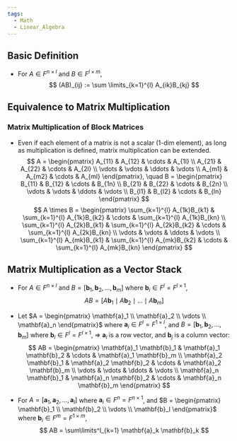 ```yaml
---
tags:
  - Math
  - Linear_Algebra
---
```

## Basic Definition
- For $A \in F^{n \times l}$ and $B \in F^{l \times m}$,
$$
(AB)_{ij} := \sum \limits_{k=1}^{l} A_{ik}B_{kj}
$$

## Equivalence to Matrix Multiplication
### Matrix Multiplication of Block Matrices
- Even if each element of a matrix is not a scalar (1-dim element), as long as multiplication is defined, matrix multiplication can be extended.
$$
A = \begin{pmatrix} A_{11} & A_{12} & \cdots & A_{1l} \\ A_{21} & A_{22} & \cdots & A_{2l} \\ \vdots & \vdots & \ddots & \vdots \\ A_{m1} & A_{m2} & \cdots & A_{ml} \end{pmatrix}, \quad B = \begin{pmatrix} B_{11} & B_{12} & \cdots & B_{1n} \\ B_{21} & B_{22} & \cdots & B_{2n} \\ \vdots & \vdots & \ddots & \vdots \\ B_{l1} & B_{l2} & \cdots & B_{ln} \end{pmatrix}
$$
$$
A \times B = \begin{pmatrix} \sum_{k=1}^{l} A_{1k}B_{k1} & \sum_{k=1}^{l} A_{1k}B_{k2} & \cdots & \sum_{k=1}^{l} A_{1k}B_{kn} \\ \sum_{k=1}^{l} A_{2k}B_{k1} & \sum_{k=1}^{l} A_{2k}B_{k2} & \cdots & \sum_{k=1}^{l} A_{2k}B_{kn} \\ \vdots & \vdots & \ddots & \vdots \\ \sum_{k=1}^{l} A_{mk}B_{k1} & \sum_{k=1}^{l} A_{mk}B_{k2} & \cdots & \sum_{k=1}^{l} A_{mk}B_{kn} \end{pmatrix}
$$

## Matrix Multiplication as a Vector Stack
- For $A \in F^{n \times l}$ and $B = [\mathbf{b}_1, \mathbf{b}_2, \dots, \mathbf{b}_m]$ where $\mathbf{b}_i \in F^l = F^{l \times 1}$,
$$
AB = [A \mathbf{b}_1 \mid A \mathbf{b}_2 \mid \dots \mid A \mathbf{b}_m]
$$
- Let $A = \begin{pmatrix} \mathbf{a}_1 \\ \mathbf{a}_2 \\ \vdots \\ \mathbf{a}_n \end{pmatrix}$ where $\mathbf{a}_i \in F^l = F^{1 \times l}$, and $B = [\mathbf{b}_1, \mathbf{b}_2, \dots, \mathbf{b}_m]$ where $\mathbf{b}_i \in F^l = F^{l \times 1}$, 
  => $\mathbf{a}_i$ is a row vector, and $\mathbf{b}_j$ is a column vector:
$$
AB = \begin{pmatrix} \mathbf{a}_1 \mathbf{b}_1 & \mathbf{a}_1 \mathbf{b}_2 & \cdots & \mathbf{a}_1 \mathbf{b}_m \\ \mathbf{a}_2 \mathbf{b}_1 & \mathbf{a}_2 \mathbf{b}_2 & \cdots & \mathbf{a}_2 \mathbf{b}_m \\ \vdots & \vdots & \ddots & \vdots \\ \mathbf{a}_n \mathbf{b}_1 & \mathbf{a}_n \mathbf{b}_2 & \cdots & \mathbf{a}_n \mathbf{b}_m \end{pmatrix}
$$

- For $A = [\mathbf{a}_1, \mathbf{a}_2, \dots, \mathbf{a}_l]$ where $\mathbf{a}_i \in F^n = F^{n \times 1}$, and $B = \begin{pmatrix} \mathbf{b}_1 \\ \mathbf{b}_2 \\ \vdots \\ \mathbf{b}_l \end{pmatrix}$ where $\mathbf{b}_i \in F^m = F^{1 \times m}$,
$$
AB = \sum\limits^l_{k=1} \mathbf{a}_k \mathbf{b}_k
$$
